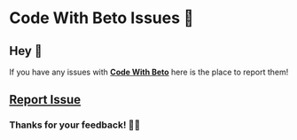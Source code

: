 # Code With Beto Issues 🐛

## Hey 👋

If you have any issues with [**Code With Beto**](https://codewithbeto.dev) here is the place to report them!

## [**Report Issue**](https://github.com/betomoedano/Code-With-Beto-Issues/issues/new)

### Thanks for your feedback! 🙏🏼
